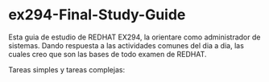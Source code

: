 # ex294-Final-Study-Guide

Esta guia de estudio de REDHAT EX294, la orientare como administrador de sistemas. Dando respuesta a las actividades comunes del dia a dia, las cuales creo que son las bases de todo examen de REDHAT.

Tareas simples y tareas complejas:


